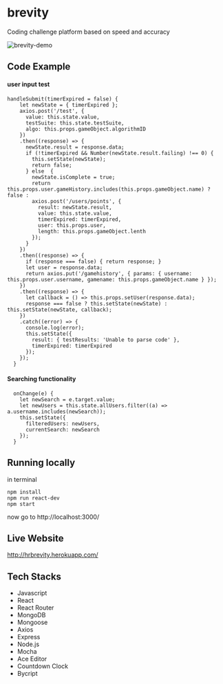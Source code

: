 # brevity
Coding challenge platform based on speed and accuracy

![brevity-demo](https://user-images.githubusercontent.com/30321742/36118250-60fe683e-100a-11e8-87ee-774dffcac0e5.gif)

## Code Example

#### user input test

```JS
handleSubmit(timerExpired = false) {
    let newState = { timerExpired };
    axios.post('/test', {
      value: this.state.value,
      testSuite: this.state.testSuite,
      algo: this.props.gameObject.algorithmID
    })
    .then((response) => {
      newState.result = response.data;
      if (!timerExpired && Number(newState.result.failing) !== 0) {
        this.setState(newState);
        return false;
      } else  {
        newState.isComplete = true;
        return this.props.user.gameHistory.includes(this.props.gameObject.name) ? false :
        axios.post('/users/points', {
          result: newState.result,
          value: this.state.value,
          timerExpired: timerExpired,
          user: this.props.user,
          length: this.props.gameObject.lenth
        });
      }
    })
    .then((response) => {     
      if (response === false) { return response; }
      let user = response.data;
      return axios.put('/gamehistory', { params: { username: this.props.user.username, gamename: this.props.gameObject.name } });
    })
    .then((response) => {
      let callback = () => this.props.setUser(response.data);
      response === false ? this.setState(newState) : this.setState(newState, callback);
    })
    .catch((error) => {
      console.log(error);
      this.setState({
        result: { testResults: 'Unable to parse code' },
        timerExpired: timerExpired
      });
    });
  }

```
#### Searching functionality

```JS
  onChange(e) {
    let newSearch = e.target.value;
    let newUsers = this.state.allUsers.filter((a) => a.username.includes(newSearch));
    this.setState({
      filteredUsers: newUsers,
      currentSearch: newSearch
    });
  }
```

## Running locally
in terminal
```
npm install
npm run react-dev
npm start
```
now go to http://localhost:3000/

## Live Website
http://hrbrevity.herokuapp.com/

## Tech Stacks
* Javascript
* React
* React Router
* MongoDB
* Mongoose
* Axios
* Express
* Node.js
* Mocha
* Ace Editor
* Countdown Clock
* Bycript
